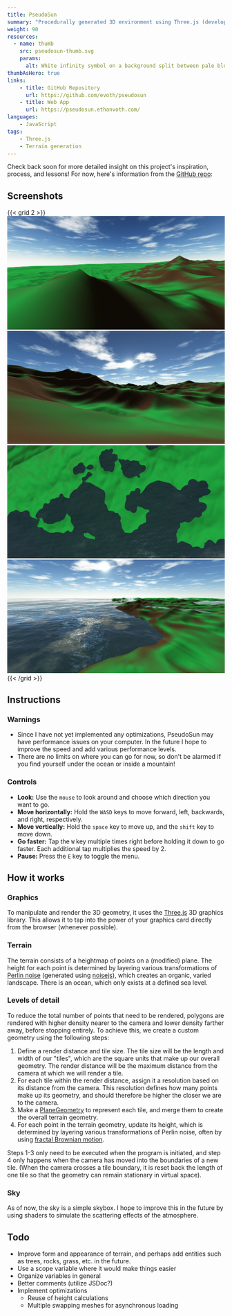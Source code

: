 ```yaml
---
title: PseudoSun
summary: "Procedurally generated 3D environment using Three.js (development paused)"
weight: 90
resources:
  - name: thumb
    src: pseudosun-thumb.svg
    params:
      alt: White infinity symbol on a background split between pale blue and green.
thumbAsHero: true
links:
    - title: GitHub Repository
      url: https://github.com/evoth/pseudosun
    - title: Web App
      url: https://pseudosun.ethanvoth.com/
languages:
    - JavaScript
tags:
    - Three.js
    - Terrain generation
---
```


Check back soon for more detailed insight on this project's inspiration, process, and lessons! For now, here's information from the [GitHub repo](https://github.com/evoth/pseudosun):

## Screenshots
{{< grid 2 >}}
[![PseudoSun screenshot 1](screenshots/screenshot_1.png)](screenshots/screenshot_1.png)
[![PseudoSun screenshot 2](screenshots/screenshot_2.png)](screenshots/screenshot_2.png)
[![PseudoSun screenshot 3](screenshots/screenshot_3.png)](screenshots/screenshot_3.png)
[![PseudoSun screenshot 4](screenshots/screenshot_4.png)](screenshots/screenshot_4.png)
{{< /grid >}}

## Instructions

### Warnings
- Since I have not yet implemented any optimizations, PseudoSun may have performance issues on your computer. In the future I hope to improve the speed and add various performance levels.
- There are no limits on where you can go for now, so don't be alarmed if you find yourself under the ocean or inside a mountain!

### Controls
- **Look:** Use the `mouse` to look around and choose which direction you want to go.
- **Move horizontally:** Hold the `WASD` keys to move forward, left, backwards, and right, respectively.
- **Move vertically:** Hold the `space` key to move up, and the `shift` key to move down.
- **Go faster:** Tap the `W` key multiple times right before holding it down to go faster. Each additional tap multiplies the speed by 2.
- **Pause:** Press the `E` key to toggle the menu.

## How it works

### Graphics
To manipulate and render the 3D geometry, it uses the [Three.js](https://threejs.org) 3D graphics library. This allows it to tap into the power of your graphics card directly from the browser (whenever possible).

### Terrain
The terrain consists of a heightmap of points on a (modified) plane. The height for each point is determined by layering various transformations of [Perlin noise](https://en.wikipedia.org/wiki/Perlin_noise) (generated using [noisejs](https://github.com/josephg/noisejs)), which creates an organic, varied landscape. There is an ocean, which only exists at a defined sea level.

### Levels of detail
To reduce the total number of points that need to be rendered, polygons are rendered with higher density nearer to the camera and lower density farther away, before stopping entirely. To achieve this, we create a custom geometry using the following steps:

1. Define a render distance and tile size. The tile size will be the length and width of our "tiles", which are the square units that make up our overall geometry. The render distance will be the maximum distance from the camera at which we will render a tile.
2. For each tile within the render distance, assign it a resolution based on its distance from the camera. This resolution defines how many points make up its geometry, and should therefore be higher the closer we are to the camera.
3. Make a [PlaneGeometry](https://threejs.org/docs/#api/en/geometries/PlaneGeometry) to represent each tile, and merge them to create the overall terrain geometry.
4. For each point in the terrain geometry, update its height, which is determined by layering various transformations of Perlin noise, often by using [fractal Brownian motion](https://thebookofshaders.com/13/).

Steps 1-3 only need to be executed when the program is initiated, and step 4 only happens when the camera has moved into the boundaries of a new tile. (When the camera crosses a tile boundary, it is reset back the length of one tile so that the geometry can remain stationary in virtual space).

### Sky
As of now, the sky is a simple skybox. I hope to improve this in the future by using shaders to simulate the scattering effects of the atmosphere.

## Todo
- Improve form and appearance of terrain, and perhaps add entities such as trees, rocks, grass, etc. in the future.
- Use a scope variable where it would make things easier
- Organize variables in general
- Better comments (utilize JSDoc?)
- Implement optimizations
   - Reuse of height calculations
   - Multiple swapping meshes for asynchronous loading